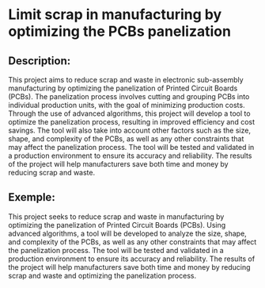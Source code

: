 # Limit scrap in manufacturing by optimizing the PCBs panelization

## Description:
This project aims to reduce scrap and waste in electronic sub-assembly manufacturing by optimizing the panelization of Printed Circuit Boards (PCBs). The panelization process involves cutting and grouping PCBs into individual production units, with the goal of minimizing production costs. Through the use of advanced algorithms, this project will develop a tool to optimize the panelization process, resulting in improved efficiency and cost savings. The tool will also take into account other factors such as the size, shape, and complexity of the PCBs, as well as any other constraints that may affect the panelization process. The tool will be tested and validated in a production environment to ensure its accuracy and reliability. The results of the project will help manufacturers save both time and money by reducing scrap and waste.

## Exemple:
This project seeks to reduce scrap and waste in manufacturing by optimizing the panelization of Printed Circuit Boards (PCBs). Using advanced algorithms, a tool will be developed to analyze the size, shape, and complexity of the PCBs, as well as any other constraints that may affect the panelization process. The tool will be tested and validated in a production environment to ensure its accuracy and reliability. The results of the project will help manufacturers save both time and money by reducing scrap and waste and optimizing the panelization process.